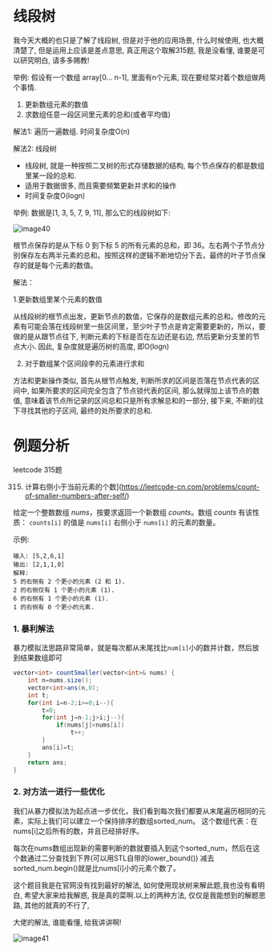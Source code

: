 # 线段树

我今天大概的也只是了解了线段树, 但是对于他的应用场景, 什么时候使用, 也大概清楚了, 但是运用上应该是差点意思, 真正用这个取解315题, 我是没看懂, 谁要是可以研究明白, 请多多赐教!

举例: 假设有一个数组 array[0... n-1], 里面有n个元素, 现在要经常对着个数组做两个事情.

1. 更新数组元素的数值
2. 求数组任意一段区间里元素的总和(或者平均值)

解法1: 遍历一遍数组. 时间复杂度O(n)

解法2: 线段树

- 线段树, 就是一种按照二叉树的形式存储数据的结构, 每个节点保存的都是数组里某一段的总和.
- 适用于数据很多, 而且需要频繁更新并求和的操作
- 时间复杂度O(logn)

举例: 数据是[1, 3, 5, 7, 9, 11], 那么它的线段树如下: 

![image40](/Users/lingjing/公众号/算法/image40.png)

根节点保存的是从下标 0 到下标 5 的所有元素的总和，即 36。左右两个子节点分别保存左右两半元素的总和。按照这样的逻辑不断地切分下去，最终的叶子节点保存的就是每个元素的数值。

解法：

1.更新数组里某个元素的数值

从线段树的根节点出发，更新节点的数值，它保存的是数组元素的总和。修改的元素有可能会落在线段树里一些区间里，至少叶子节点是肯定需要更新的，所以，要做的是从跟节点往下, 判断元素的下标是否在左边还是右边, 然后更新分支里的节点大小. 因此, 复杂度就是遍历树的高度, 即O(logn)

2. 对于数组某个区间段李的元素进行求和

方法和更新操作类似, 首先从根节点触发, 判断所求的区间是否落在节点代表的区间中, 如果所要求的区间完全包含了节点锁代表的区间, 那么就得加上该节点的数值, 意味着该节点所记录的区间总和只是所有求解总和的一部分, 接下来, 不断的往下寻找其他的子区间, 最终的处所要求的总和.

# 例题分析

leetcode 315题

315. 计算右侧小于当前元素的个数](https://leetcode-cn.com/problems/count-of-smaller-numbers-after-self/)

给定一个整数数组 *nums*，按要求返回一个新数组 *counts*。数组 *counts* 有该性质： `counts[i]` 的值是 `nums[i]` 右侧小于 `nums[i]` 的元素的数量。

示例:

```
输入: [5,2,6,1]
输出: [2,1,1,0] 
解释:
5 的右侧有 2 个更小的元素 (2 和 1).
2 的右侧仅有 1 个更小的元素 (1).
6 的右侧有 1 个更小的元素 (1).
1 的右侧有 0 个更小的元素.
```

### 1. 暴利解法

暴力模拟法思路非常简单，就是每次都从末尾找比`num[i]`小的数并计数，然后放到结果数组即可

```java
vector<int> countSmaller(vector<int>& nums) {
	int n=nums.size();
	vector<int>ans(n,0);
	int t;
	for(int i=n-2;i>=0;i--){
		t=0;
		for(int j=n-1;j>i;j--){
			if(nums[j]<nums[i])
				t++;
		}
		ans[i]=t;
	}
	return ans;
}
```

### 2. 对方法一进行一些优化

我们从暴力模拟法为起点进一步优化，我们看到每次我们都要从末尾遍历相同的元素，实际上我们可以建立一个保持排序的数组sorted_num。
这个数组代表：在nums[i]之后所有的数，并且已经排好序。

每次在nums数组出现新的需要判断的数就要插入到这个sorted_num，然后在这个数通过二分查找到下界(可以用STL自带的lower_bound()) 减去sorted_num.begin()就是比nums[i]小的元素个数了。



这个题目我是在官网没有找到最好的解法, 如何使用现状树来解此题,我也没有看明白, 希望大家来给我解惑, 我是真的菜啊.以上的两种方法, 仅仅是我能想到的解题思路, 其他的就真的不行了, 

大佬的解法, 谁能看懂, 给我讲讲啊!

![image41](/Users/lingjing/公众号/算法/image41.jpg)